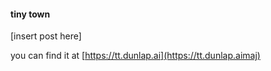 #### tiny town 

\[insert post here\]


you can find it at [https://tt.dunlap.ai](https://tt.dunlap.aimaj)